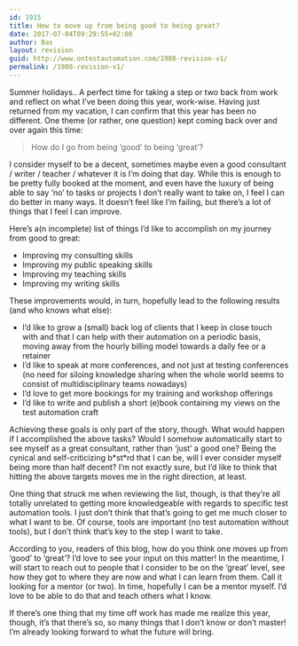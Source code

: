 ```yaml
---
id: 1915
title: How to move up from being good to being great?
date: 2017-07-04T09:29:55+02:00
author: Bas
layout: revision
guid: http://www.ontestautomation.com/1908-revision-v1/
permalink: /1908-revision-v1/
---
```

Summer holidays.. A perfect time for taking a step or two back from work and reflect on what I&#8217;ve been doing this year, work-wise. Having just returned from my vacation, I can confirm that this year has been no different. One theme (or rather, one question) kept coming back over and over again this time:

> How do I go from being &#8216;good&#8217; to being &#8216;great&#8217;?

I consider myself to be a decent, sometimes maybe even a good consultant / writer / teacher / whatever it is I&#8217;m doing that day. While this is enough to be pretty fully booked at the moment, and even have the luxury of being able to say &#8216;no&#8217; to tasks or projects I don&#8217;t really want to take on, I feel I can do better in many ways. It doesn&#8217;t feel like I&#8217;m failing, but there&#8217;s a lot of things that I feel I can improve.

Here&#8217;s a(n incomplete) list of things I&#8217;d like to accomplish on my journey from good to great:

  * Improving my consulting skills
  * Improving my public speaking skills
  * Improving my teaching skills
  * Improving my writing skills

These improvements would, in turn, hopefully lead to the following results (and who knows what else):

  * I&#8217;d like to grow a (small) back log of clients that I keep in close touch with and that I can help with their automation on a periodic basis, moving away from the hourly billing model towards a daily fee or a retainer
  * I&#8217;d like to speak at more conferences, and not just at testing conferences (no need for siloing knowledge sharing when the whole world seems to consist of multidisciplinary teams nowadays)
  * I&#8217;d love to get more bookings for my training and workshop offerings
  * I&#8217;d like to write and publish a short (e)book containing my views on the test automation craft

Achieving these goals is only part of the story, though. What would happen if I accomplished the above tasks? Would I somehow automatically start to see myself as a great consultant, rather than &#8216;just&#8217; a good one? Being the cynical and self-criticizing b\*st\*rd that I can be, will I ever consider myself being more than half decent? I&#8217;m not exactly sure, but I&#8217;d like to think that hitting the above targets moves me in the right direction, at least.

One thing that struck me when reviewing the list, though, is that they&#8217;re all totally unrelated to getting more knowledgeable with regards to specific test automation tools. I just don&#8217;t think that that&#8217;s going to get me much closer to what I want to be. Of course, tools are important (no test automation without tools), but I don&#8217;t think that&#8217;s key to the step I want to take.

According to you, readers of this blog, how do you think one moves up from &#8216;good&#8217; to &#8216;great&#8217;? I&#8217;d love to see your input on this matter! In the meantime, I will start to reach out to people that I consider to be on the &#8216;great&#8217; level, see how they got to where they are now and what I can learn from them. Call it looking for a mentor (or two). In time, hopefully I can be a mentor myself. I&#8217;d love to be able to do that and teach others what I know.

If there&#8217;s one thing that my time off work has made me realize this year, though, it&#8217;s that there&#8217;s so, so many things that I don&#8217;t know or don&#8217;t master! I&#8217;m already looking forward to what the future will bring.